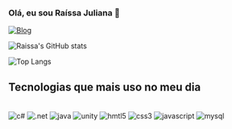 
### Olá, eu sou Raíssa Juliana 👋

[![Blog](https://img.shields.io/badge/LinkedIn-0077B5?style=for-the-badge&logo=linkedin&logoColor=white
)](https://www.linkedin.com/in/ra%C3%ADssa-juliana-gomes-albino-784437305/)

![Raissa's GitHub stats](https://github-readme-stats.vercel.app/api?username=raissajuliana&show_icons=true&theme=jolly)

![Top Langs](https://github-readme-stats.vercel.app/api/top-langs/?username=raissajuliana&hide_progress=true)


## Tecnologias que mais uso no meu dia

<div style="display: inline_block"><br/>
    <img align="center" alt="c#" src="https://img.shields.io/badge/C%23-239120?style=for-the-badge&logo=c-sharp&logoColor=white" />
    <img align="center" alt=".net" src="https://img.shields.io/badge/.NET-5C2D91?style=for-the-badge&logo=.net&logoColor=white" />
    <img align="center" alt="java" src="https://img.shields.io/badge/Java-ED8B00?style=for-the-badge&logo=openjdk&logoColor=white" />
    <img align="center" alt="unity" src="https://img.shields.io/badge/Unity-100000?style=for-the-badge&logo=unity&logoColor=white" />
    <img align="center" alt="hmtl5" src="https://img.shields.io/badge/HTML5-E34F26?style=for-the-badge&logo=html5&logoColor=white" />
    <img align="center" alt="css3" src="https://img.shields.io/badge/CSS3-1572B6?style=for-the-badge&logo=css3&logoColor=white" />
    <img align="center" alt="javascript" src="https://img.shields.io/badge/JavaScript-323330?style=for-the-badge&logo=javascript&logoColor=F7DF1E" />
    <img align="center" alt="mysql" src="https://img.shields.io/badge/MySQL-005C84?style=for-the-badge&logo=mysql&logoColor=white" />
</div>
